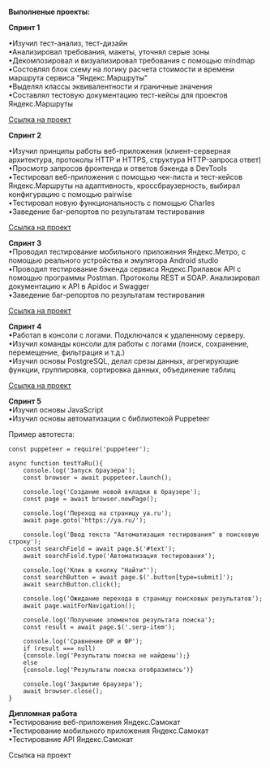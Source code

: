 **Выполненые проекты:**<br>

**Спринт 1**<br>

•Изучил тест-анализ, тест-дизайн<br>
•Анализировал требования, макеты, уточнял серые зоны<br>
•Декомпозировал и визуализировал требования с помощью mindmap<br>
•Состовлял блок схему на логику расчета стоимости и времени маршрута сервиса "Яндекс.Маршруты"<br>
•Выделял классы эквивалентности и граничные значения<br>
•Составлял тестовую документацию тест-кейсы для проектов Яндекс.Маршруты<br>

[Ссылка на проект](https://docs.google.com/spreadsheets/d/1NeUJ14WFq1YXWjXjn3DEMvHp89AUG6n2bw_ZCe5Mz5k/edit#gid=1058266973)<br>


**Спринт 2**<br>

•Изучил принципы работы веб-приложения (клиент-серверная архитектура, протоколы HTTP и HTTPS, структура HTTP-запроса ответ)<br>
•Просмотр запросов фронтенда и ответов бэкенда в DevTools<br>
•Тестировал веб-приложения с помощью чек-листа и тест-кейсов Яндекс.Маршруты на адаптивность, кроссбраузерность, выбирал конфигурацию с помощью pairwise<br> 
•Тестировал новую функциональность с помощью Charles<br>
•Заведение баг-репортов по результатам тестирования<br>

[Ссылка на проект](https://docs.google.com/spreadsheets/d/1CC45X7BmoMc7-vFV8mohzl2HbzJndpYUNHe51AtwTcc/edit#gid=899462569)<br>

**Спринт 3**<br>
•Проводил тестирование мобильного приложения Яндекс.Метро, с помощью реального устройства и эмулятора Android studio<br>
•Проводил тестирование бэкенда сервиса Яндекс.Прилавок API с помощью программы Postman. Протоколы REST и SOAP. Анализировал документацию к API в Apidoc и Swagger<br>
•Заведение баг-репортов по результатам тестирования<br>

[Ссылка на проект](https://docs.google.com/spreadsheets/d/1XXvwTIvaoni9XIDVhbG13rGYnw-Lmhs_ohhoA4_A1s8/edit#gid=857523888)


**Спринт 4**<br>
•Работал в консоли с логами. Подключался к удаленному серверу. <br>
•Изучил команды консоли для работы с логами (поиск, сохранение, перемещение, фильтрация и т.д.)<br>
•Изучил основы PostgreSQL, делал срезы данных, агрегирующие функции, группировка, сортировка данных, объединение таблиц<br>

[Ссылка на проект](https://docs.google.com/document/d/1FIVtbFurf_sOHla0BUemw3VRMTr6mQDLYiFMOSftqfw/edit)

**Спринт 5**<br>
•Изучил основы JavaScript <br>
•Изучил основы автоматизации с библиотекой Puppeteer<br>

Пример автотеста:<br>
```
const puppeteer = require('puppeteer');

async function testYaRu(){
    console.log('Запуск браузера');
    const browser = await puppeteer.launch();

    console.log('Создание новой вкладки в браузере');
    const page = await browser.newPage();

    console.log('Переход на страницу ya.ru');
    await page.goto('https://ya.ru/');

    console.log('Ввод текста "Автоматизация тестирования" в поисковую строку');
    const searchField = await page.$('#text');
    await searchField.type('Автоматизация тестирования');

    console.log('Клик в кнопку "Найти"');
    const searchButton = await page.$('.button[type=submit]');
    await searchButton.click();
    
    console.log('Ожидание перехода в страницу поисковых результатов');
    await page.waitForNavigation();

    console.log('Получение элементов результата поиска');
    const result = await page.$('.serp-item');

    console.log('Сравнение ОР и ФР');
    if (result === null) 
    {console.log('Результаты поиска не найдены');} 
    else 
    {console.log('Результаты поиска отобразились')}
    
    console.log('Закрытие браузера');
    await browser.close();
}
```

**Дипломная работа**<br>
•Тестирование веб-приложения Яндекс.Самокат<br>
•Тестирование мобильного приложения Яндекс.Самокат<br>
•Тестирование API Яндекс.Самокат<br>

Ссылка на проект<br>

